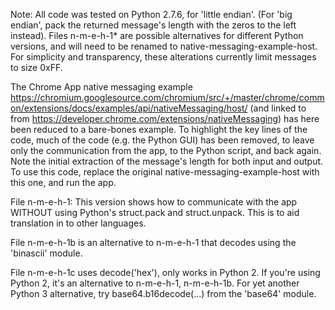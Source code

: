 Note: All code was tested on Python 2.7.6, for 'little endian'.  (For 'big endian', pack the returned message's length with the zeros to the left instead). Files n-m-e-h-1* are possible alternatives for different Python versions, and will 
need to be renamed to native-messaging-example-host.  For simplicity and transparency, these alterations currently limit messages to size 0xFF. 

The Chrome App native messaging example https://chromium.googlesource.com/chromium/src/+/master/chrome/common/extensions/docs/examples/api/nativeMessaging/host/ 
(and linked to from https://developer.chrome.com/extensions/nativeMessaging) has here been reduced to a bare-bones example.  To highlight the key lines of the code, much of the code (e.g. the Python GUI) has been removed, to leave only the communication from the app, to the Python script, 
and back again.  Note the initial extraction of the message's length for both input and output.  To use this code, replace the original 
native-messaging-example-host with this one, and run the app.  

File n-m-e-h-1:  This version shows how to communicate with the app WITHOUT using Python's struct.pack and struct.unpack.  This is to aid translation in to other languages.

File n-m-e-h-1b is an alternative to n-m-e-h-1 that decodes using the 'binascii' module.

File n-m-e-h-1c uses decode('hex'), only works in Python 2.  If you're using Python 2, it's an alternative to n-m-e-h-1, n-m-e-h-1b. 
For yet another Python 3 alternative, try base64.b16decode(...) from the 'base64' module.
